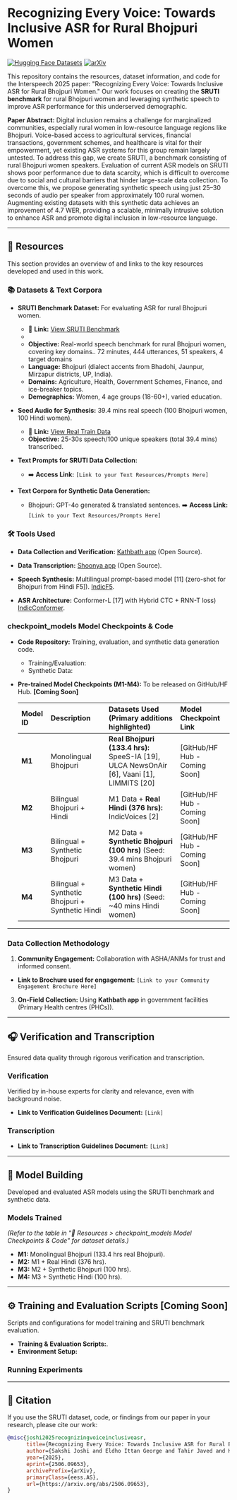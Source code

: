 # Recognizing Every Voice: Towards Inclusive ASR for Rural Bhojpuri Women


[![Hugging Face Datasets](https://img.shields.io/badge/%F0%9F%A4%97%20Hugging%20Face-Datasets-blue)](https://huggingface.co/datasets/YOUR_HF_DATASET_LINK_HERE)
[![arXiv](https://img.shields.io/badge/arXiv-PAPER_ID_HERE-b31b1b.svg)](https://arxiv.org/abs/2506.09653)

This repository contains the resources, dataset information, and code for the Interspeech 2025 paper: "Recognizing Every Voice: Towards Inclusive ASR for Rural Bhojpuri Women." Our work focuses on creating the **SRUTI benchmark** for rural Bhojpuri women and leveraging synthetic speech to improve ASR performance for this underserved demographic.

**Paper Abstract:**
Digital inclusion remains a challenge for marginalized communities, especially rural women in low-resource language regions like Bhojpuri. Voice-based access to agricultural services, financial transactions, government schemes, and healthcare is vital for their empowerment, yet existing ASR systems for this group remain largely untested. To address this gap, we create SRUTI, a benchmark consisting of rural Bhojpuri women speakers. Evaluation of current ASR models on SRUTI shows poor performance due to data scarcity, which is difficult to overcome due to social and cultural barriers that hinder large-scale data collection. To overcome this, we propose generating synthetic speech using just 25–30 seconds of audio per speaker from approximately 100 rural women. Augmenting existing datasets with this synthetic data achieves an improvement of 4.7 WER, providing a scalable, minimally intrusive solution to enhance ASR and promote digital inclusion in low-resource language.

---
## 🔗 Resources

This section provides an overview of and links to the key resources developed and used in this work.

### 📚 Datasets & Text Corpora

* **SRUTI Benchmark Dataset:** For evaluating ASR for rural Bhojpuri women.
    *  🤗 **Link:** [View SRUTI Benchmark](https://huggingface.co/datasets/SakshiJ/Rural_bhojpuri/viewer/default/benchmark)
   *
   * **Objective:** Real-world speech benchmark for rural Bhojpuri women, covering key domains.. 72 minutes, 444 utterances, 51 speakers, 4 target domains
   * **Language:** Bhojpuri (dialect accents from Bhadohi, Jaunpur, Mirzapur districts, UP, India).
   * **Domains:** Agriculture, Health, Government Schemes, Finance, and ice-breaker topics.
   * **Demographics:** Women, 4 age groups (18-60+), varied education.
* **Seed Audio for Synthesis:** 39.4 mins real speech (100 Bhojpuri women, 100 Hindi women).
    *  🤗 **Link:** [View Real Train Data](https://huggingface.co/datasets/SakshiJ/Rural_bhojpuri/viewer/default/train_real)
  * **Objective:** 25-30s speech/100 unique speakers (total 39.4 mins) transcribed.

* **Text Prompts for SRUTI Data Collection:**
    * ➡️ **Access Link:** `[Link to your Text Resources/Prompts Here]`
* **Text Corpora for Synthetic Data Generation:**
    * Bhojpuri: GPT-4o generated & translated sentences.  ➡️ **Access Link:** `[Link to your Text Resources/Prompts Here]`

### 🛠️ Tools Used

* **Data Collection and Verification:** [Kathbath app](https://ai4bharat.iitm.ac.in/tools/Kathbath) (Open Source).
* **Data Transcription:** [Shoonya app](https://ai4bharat.iitm.ac.in/tools/Shoonya) (Open Source).

* **Speech Synthesis:** Multilingual prompt-based model [11] (zero-shot for Bhojpuri from Hindi F5]). [IndicF5](https://huggingface.co/spaces/ai4bharat/IndicF5).
* **ASR Architecture:** Conformer-L [17] with Hybrid CTC + RNN-T loss) [IndicConformer](https://github.com/AI4Bharat/IndicConformerASR).

### checkpoint_models Model Checkpoints & Code

* **Code Repository:** Training, evaluation, and synthetic data generation code.
    * Training/Evaluation: 
    * Synthetic Data: 
* **Pre-trained Model Checkpoints (M1-M4):** To be released on GitHub/HF Hub. **[Coming Soon]**

    | Model ID | Description                                       | Datasets Used (Primary additions highlighted)                                                                 | Model Checkpoint Link         |
    | :------- | :------------------------------------------------ | :------------------------------------------------------------------------------------------------------------ | :---------------------------- |
    | **M1** | Monolingual Bhojpuri                              | **Real Bhojpuri (133.4 hrs):** SpeeS-IA [19], ULCA NewsOnAir [6], Vaani [1], LIMMITS [20]                       | [GitHub/HF Hub - Coming Soon] |
    | **M2** | Bilingual Bhojpuri + Hindi                        | M1 Data + **Real Hindi (376 hrs):** IndicVoices [2]                                                           | [GitHub/HF Hub - Coming Soon] |
    | **M3** | Bilingual + Synthetic Bhojpuri                  | M2 Data + **Synthetic Bhojpuri (100 hrs)** (Seed: 39.4 mins Bhojpuri women)                                     | [GitHub/HF Hub - Coming Soon] |
    | **M4** | Bilingual + Synthetic Bhojpuri + Synthetic Hindi | M3 Data + **Synthetic Hindi (100 hrs)** (Seed: ~40 mins Hindi women)                                          | [GitHub/HF Hub - Coming Soon] |

---


### Data Collection Methodology
1.  **Community Engagement:** Collaboration with ASHA/ANMs for trust and informed consent. 
   *  **Link to Brochure used for engagement:** `[Link to your Community Engagement Brochure Here]`
3.  **On-Field Collection:** Using **Kathbath app** in government facilities (Primary Health centres (PHCs)).



---
## 🎧 Verification and Transcription

Ensured data quality through rigorous verification and transcription.

### Verification
Verified by in-house experts for clarity and relevance, even with background noise.
   *  **Link to Verification Guidelines Document:** `[Link]`


### Transcription
   *  **Link to Transcription Guidelines Document:** `[Link]`

---
## 🤖 Model Building 

Developed and evaluated ASR models using the SRUTI benchmark and synthetic data.

### Models Trained
*(Refer to the table in "🔗 Resources > checkpoint_models Model Checkpoints & Code" for dataset details.)*
* **M1:** Monolingual Bhojpuri (133.4 hrs real Bhojpuri).
* **M2:** M1 + Real Hindi (376 hrs).
* **M3:** M2 + Synthetic Bhojpuri (100 hrs).
* **M4:** M3 + Synthetic Hindi (100 hrs).

---
## ⚙️ Training and Evaluation Scripts  **[Coming Soon]**

Scripts and configurations for model training and SRUTI benchmark evaluation.

* **Training & Evaluation Scripts:**.
* **Environment Setup:**
    

### Running Experiments


---
## 📜 Citation

If you use the SRUTI dataset, code, or findings from our paper in your research, please cite our work:

```bibtex
@misc{joshi2025recognizingvoiceinclusiveasr,
      title={Recognizing Every Voice: Towards Inclusive ASR for Rural Bhojpuri Women}, 
      author={Sakshi Joshi and Eldho Ittan George and Tahir Javed and Kaushal Bhogale and Nikhil Narasimhan and Mitesh M. Khapra},
      year={2025},
      eprint={2506.09653},
      archivePrefix={arXiv},
      primaryClass={eess.AS},
      url={https://arxiv.org/abs/2506.09653}, 
}
